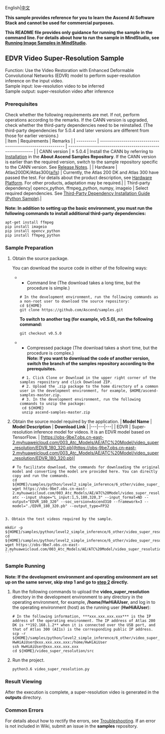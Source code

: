 English|[中文](README_CN.md)


**This sample provides reference for you to learn the Ascend AI Software Stack and cannot be used for commercial purposes.**

**This README file provides only guidance for running the sample in the command line. For details about how to run the sample in MindStudio, see [Running Image Samples in MindStudio](https://github.com/Ascend/samples/wikis/Running%20Image%20Samples%20in%20MindStudio?sort_id=3736297).**

## EDVR Video Super-Resolution Sample
Function: Use the Video Restoration with Enhanced Deformable Convolutional Networks (EDVR) model to perform super-resolution inference on the input video.  
Sample input: low-resolution video to be inferred   
Sample output: super-resolution video after inference  

### Prerequisites
Check whether the following requirements are met. If not, perform operations according to the remarks. If the CANN version is upgraded, check whether the third-party dependencies need to be reinstalled. (The third-party dependencies for 5.0.4 and later versions are different from those for earlier versions.)  
| Item      | Requirements                                                        | Remarks                                                        |
| ---------- | ------------------------------------------------------------ | ------------------------------------------------------------ |
| CANN version  | ≥ 5.0.4                                                     | Install the CANN by referring to [Installation](https://github.com/Ascend/samples#%E5%AE%89%E8%A3%85) in the **About Ascend Samples Repository**. If the CANN version is earlier than the required version, switch to the sample repository specific to the CANN version. See [Release Notes](https://github.com/Ascend/samples/blob/master/README.md). |
| Hardware  | Atlas200DK/Atlas300([ai1s](https://support.huaweicloud.com/productdesc-ecs/ecs_01_0047.html#ecs_01_0047__section78423209366)) | Currently, the Atlas 200 DK and Atlas 300 have passed the test. For details about the product description, see [Hardware Platform](https://ascend.huawei.com/en/#/hardware/product). For other products, adaptation may be required.|
| Third-party dependency| opencv_python, ffmpeg_python, numpy, imageio                 | Select required dependencies. See [Third-Party Dependency Installation Guide (Python Sample)](https://gitee.com/ascend/samples/tree/master/python/environment).|

**Note: In addition to setting up the basic environment, you must run the following commands to install additional third-party dependencies:** 

```
apt-get install ffmpeg
pip install imageio
pip install opencv_python
pip install ffmpeg_python
```

### Sample Preparation

1. Obtain the source package.

   You can download the source code in either of the following ways:  
    - - Command line (The download takes a long time, but the procedure is simple.)
       ```    
       # In the development environment, run the following commands as a non-root user to download the source repository:   
       cd ${HOME}     
       git clone https://github.com/Ascend/samples.git
      ```
       **To switch to another tag (for example, v0.5.0), run the following command:**
       ```
       git checkout v0.5.0
       ```
    - - Compressed package (The download takes a short time, but the procedure is complex.)  
       **Note: If you want to download the code of another version, switch the branch of the samples repository according to the prerequisites.**   
       ``` 
        # 1. Click Clone or Download in the upper right corner of the samples repository and click Download ZIP.   
        # 2. Upload the .zip package to the home directory of a common user in the development environment, for example, $HOME/ascend-samples-master.zip.    
        # 3. In the development environment, run the following commands to unzip the package:    
        cd ${HOME}    
        unzip ascend-samples-master.zip
       ```

2. Obtain the source model required by the application.
    |  **Model Name** |  **Model Description** |  **Download Link** |
    |---|---|---|
    |  EDVR | Super-resolution inference model for videos. It is an EDVR model based on TensorFlow. |  [https://obs-9be7.obs.cn-east-2.myhuaweicloud.com/003_Atc_Models/AE/ATC%20Model/video_super_resolution/EDVR_180_320.pb](https://obs-9be7.obs.cn-east-2.myhuaweicloud.com/003_Atc_Models/AE/ATC%20Model/video_super_resolution/EDVR_180_320.pb)|
    
    ```
    # To facilitate download, the commands for downloading the original model and converting the model are provided here. You can directly copy and run the commands.
    cd ${HOME}/samples/python/level2_simple_inference/6_other/video_super_resolution/model     
    wget https://obs-9be7.obs.cn-east-2.myhuaweicloud.com/003_Atc_Models/AE/ATC%20Model/video_super_resolution/EDVR_180_320.pb        
    atc --input_shape="L_input:1,5,180,320,3" --input_format=ND --output="EDVR_180_320" --soc_version=Ascend310 --framework=3 --model="./EDVR_180_320.pb" --output_type=FP32
    ```
```
    
3. Obtain the test videos required by the sample.
```
    mkdir -p ${HOME}/samples/python/level2_simple_inference/6_other/video_super_resolution/data
    cd ${HOME}/samples/python/level2_simple_inference/6_other/video_super_resolution/data
    wget https://obs-9be7.obs.cn-east-2.myhuaweicloud.com/003_Atc_Models/AE/ATC%20Model/video_super_resolution/low_resolution.mp4  
    ```

### Sample Running

**Note: If the development environment and operating environment are set up on the same server, skip step 1 and go to [step 2](#step_2) directly.**   

1. Run the following commands to upload the **video_super_resolution** directory in the development environment to any directory in the operating environment, for example, **/home/HwHiAiUser**, and log in to the operating environment (host) as the running user (**HwHiAiUser**):
    ```
    # In the following information, ***xxx.xxx.xxx.xxx*** is the IP address of the operating environment. The IP address of Atlas 200 DK is **192.168.1.2** when it is connected over the USB port, and that of Atlas 300 (AI1s) is the corresponding public IP address.
    scp -r ${HOME}/samples/python/level2_simple_inference/6_other/video_super_resolution  HwHiAiUser@xxx.xxx.xxx.xxx:/home/HwHiAiUser
    ssh HwHiAiUser@xxx.xxx.xxx.xxx
    cd ${HOME}/video_super_resolution/src
    ```

2. Run the project.
    ```
    python3.6 video_super_resolution.py
    ```
### Result Viewing

After the execution is complete, a super-resolution video is generated in the **outputs** directory.

### Common Errors
For details about how to rectify the errors, see [Troubleshooting](https://github.com/Ascend/samples/wikis/%E5%B8%B8%E8%A7%81%E9%97%AE%E9%A2%98%E5%AE%9A%E4%BD%8D/%E4%BB%8B%E7%BB%8D). If an error is not included in Wiki, submit an issue in the **samples** repository.
